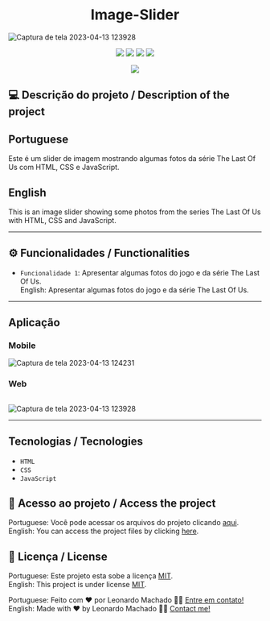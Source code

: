 # <h1 align="center">Image-Slider</h1>

![Captura de tela 2023-04-13 123928](https://user-images.githubusercontent.com/74615811/231812935-409d55cd-3dfd-4468-a654-2fefdaacc667.png)

<p align="center">
<img src="https://camo.githubusercontent.com/31ddbceac85190c41164841d133e4056da4d4ce57a1a3a8c7cbf40bff1cf71ed/68747470733a2f2f696d672e736869656c64732e696f2f6769746875622f6c6963656e73652f64726f70626f782f64726f70626f782d73646b2d6a617661">
<img src="https://user-images.githubusercontent.com/74615811/176503364-50b5ee48-3d6d-4ab3-ae4b-e6fb7724296b.svg">
<img src="https://user-images.githubusercontent.com/74615811/176503773-dd0bc4ec-fbde-4e70-80d6-9695ff5ef67c.svg">
<img src="https://img.shields.io/badge/Done%20by-Leonardo Machado-%df0000">
</p>

<p align="center">
<img src="http://img.shields.io/static/v1?label=STATUS&message=%20FINISHED&color=GREEN&style=for-the-badge"/>
</p>

## 💻 Descrição do projeto / Description of the project

<h2>Portuguese</h2> Este é um slider de imagem mostrando algumas fotos da série The Last Of Us com HTML, CSS e JavaScript. <br>

<h2>English</h2> This is an image slider showing some photos from the series The Last Of Us with HTML, CSS and JavaScript.

---

## ⚙️ Funcionalidades / Functionalities
- `Funcionalidade 1`: Apresentar algumas fotos do jogo e da série The Last Of Us. <br>
English: Apresentar algumas fotos do jogo e da série The Last Of Us.

---

## Aplicação

### Mobile

<p align="center">

![Captura de tela 2023-04-13 124231](https://user-images.githubusercontent.com/74615811/231812828-2f89de74-7131-4f75-acc6-1a43859f508b.png)

</p>

### Web

<p align="center" style="display: flex; align-items: flex-start; justify-content: center;">

![Captura de tela 2023-04-13 123928](https://user-images.githubusercontent.com/74615811/231812794-59554216-e5e5-4342-be58-5f8a1bcee264.png)
  
</p>

---

## Tecnologias / Tecnologies
- ``HTML``
- ``CSS``
- ``JavaScript``

## 📁 Acesso ao projeto / Access the project

Portuguese: Você pode acessar os arquivos do projeto clicando [aqui](https://github.com/LeonardoMancilha/Image-slider/find/master). <br>
English: You can access the project files by clicking [here](https://github.com/LeonardoMancilha/Image-slider/find/master).

## 📝 Licença / License

Portuguese: Este projeto esta sobe a licença [MIT](./LICENSE). <br>
English: This project is under license [MIT](./LICENSE).

Portuguese: Feito com ❤️ por Leonardo Machado 👋🏽 [Entre em contato!](https://www.linkedin.com/in/leonardomancilha/) <br>
English: Made with ❤️ by Leonardo Machado 👋🏽 [Contact me!](https://www.linkedin.com/in/leonardomancilha/)
